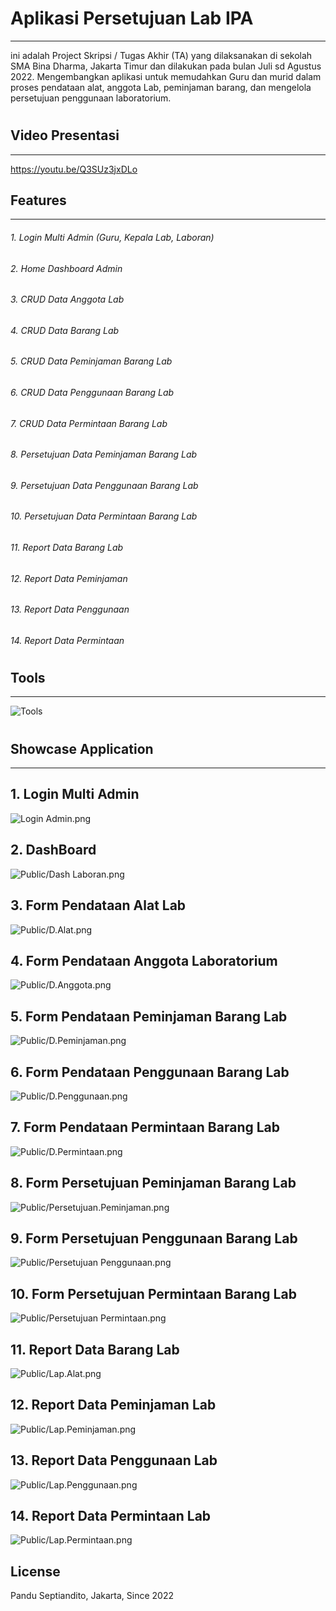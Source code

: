 # Aplikasi Persetujuan Lab IPA
------------------------
ini adalah Project Skripsi / Tugas Akhir (TA) yang dilaksanakan di sekolah SMA Bina Dharma, Jakarta Timur dan dilakukan pada bulan Juli sd Agustus 2022. Mengembangkan aplikasi untuk memudahkan Guru dan murid dalam proses pendataan alat, anggota Lab, peminjaman barang, dan mengelola persetujuan penggunaan laboratorium.
#
## Video Presentasi 
------------------------
https://youtu.be/Q3SUz3jxDLo

## Features
------------------------
###### 1. Login Multi Admin (Guru, Kepala Lab, Laboran)
###### 2. Home Dashboard Admin
###### 3. CRUD Data Anggota Lab
###### 4. CRUD Data Barang Lab
###### 5. CRUD Data Peminjaman Barang Lab
###### 6. CRUD Data Penggunaan Barang Lab
###### 7. CRUD Data Permintaan Barang Lab
###### 8. Persetujuan Data Peminjaman Barang Lab
###### 9. Persetujuan Data Penggunaan Barang Lab
###### 10. Persetujuan Data Permintaan Barang Lab
###### 11. Report Data Barang Lab
###### 12. Report Data Peminjaman
###### 13. Report Data Penggunaan
###### 14. Report Data Permintaan
#
## Tools
------------------------
![Tools](https://github.com/user-attachments/assets/de283db2-ffed-4812-953d-80d93e6dfc93)

#
## Showcase Application
------
## 1. Login Multi Admin
![Login Admin.png](https://github.com/septian2410/TA_LabIPA/blob/master/Public/Login%20Admin.png?raw=true)
## 2. DashBoard 
![Public/Dash Laboran.png](https://github.com/septian2410/TA_LabIPA/blob/master/Public/Dash%20Laboran.png?raw=true)
## 3. Form Pendataan Alat Lab 
![Public/D.Alat.png](https://github.com/septian2410/TA_LabIPA/blob/master/Public/D.Alat.png?raw=true)
## 4. Form Pendataan Anggota Laboratorium 
![Public/D.Anggota.png](https://github.com/septian2410/TA_LabIPA/blob/master/Public/D.Anggota.png?raw=true)
## 5. Form Pendataan Peminjaman Barang Lab 
![Public/D.Peminjaman.png](https://github.com/septian2410/TA_LabIPA/blob/master/Public/D.Peminjaman.png?raw=true)
## 6. Form Pendataan Penggunaan Barang Lab 
![Public/D.Penggunaan.png](https://github.com/septian2410/TA_LabIPA/blob/master/Public/D.Penggunaan.png?raw=true)
## 7. Form Pendataan Permintaan Barang Lab 
![Public/D.Permintaan.png](https://github.com/septian2410/TA_LabIPA/blob/master/Public/D.Permintaan.png)
## 8. Form Persetujuan Peminjaman Barang Lab 
![Public/Persetujuan.Peminjaman.png](https://github.com/septian2410/TA_LabIPA/blob/master/Public/Persetujuan.Peminjaman.png?raw=true)
## 9. Form Persetujuan Penggunaan Barang Lab 
![Public/Persetujuan Penggunaan.png](https://github.com/septian2410/TA_LabIPA/blob/master/Public/Persetujuan%20Penggunaan.png?raw=true)
## 10. Form Persetujuan Permintaan Barang Lab 
![Public/Persetujuan Permintaan.png](https://github.com/septian2410/TA_LabIPA/blob/master/Public/Persetujuan%20Permintaan.png?raw=true)
## 11. Report Data Barang Lab  
![Public/Lap.Alat.png](https://github.com/septian2410/TA_LabIPA/blob/master/Public/Lap.Alat.png?raw=true)
## 12. Report Data Peminjaman Lab  
![Public/Lap.Peminjaman.png](https://github.com/septian2410/TA_LabIPA/blob/master/Public/Lap.Peminjaman.png?raw=true)
## 13. Report Data Penggunaan Lab  
![Public/Lap.Penggunaan.png](https://github.com/septian2410/TA_LabIPA/blob/master/Public/Lap.Penggunaan.png?raw=true)
## 14. Report Data Permintaan Lab 
![Public/Lap.Permintaan.png](https://github.com/septian2410/TA_LabIPA/blob/master/Public/Lap.Permintaan.png?raw=true)

## License
Pandu Septiandito, Jakarta, Since 2022
